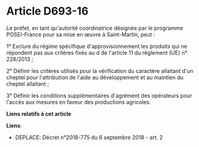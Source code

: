 # Article D693-16

Le préfet, en tant qu'autorité coordinatrice désignée par le programme POSEI-France pour sa mise en œuvre à Saint-Martin,
peut :

1° Exclure du régime spécifique d'approvisionnement les produits qui ne répondent pas aux critères fixés au d de l'article 11
du règlement (UE) n° 228/2013 ;

2° Définir les critères utilisés pour la vérification du caractère allaitant d'un cheptel pour l'attribution de l'aide au
développement et au maintien du cheptel allaitant ;

3° Définir les conditions supplémentaires d'agrément des opérateurs pour l'accès aux mesures en faveur des productions
agricoles.

**Liens relatifs à cet article**

**Liens**:

  - DEPLACE: Décret n°2018-775 du 6 septembre 2018 - art. 2
